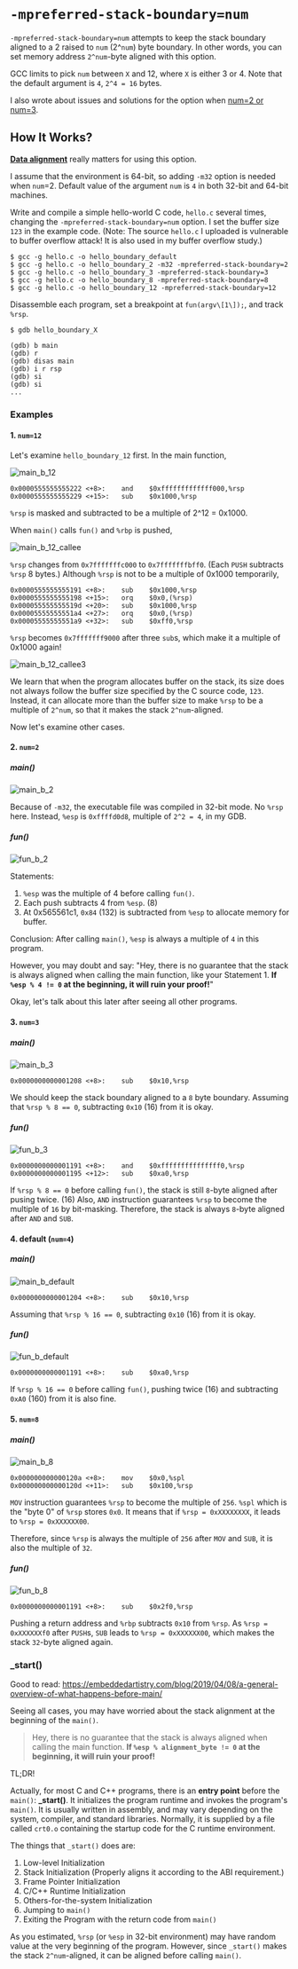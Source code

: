 # `-mpreferred-stack-boundary=num`
`-mpreferred-stack-boundary=num` attempts to keep the stack boundary aligned to a 2 raised to `num` (2^`num`) byte boundary.
In other words, you can set memory address `2^num`-byte aligned with this option.

GCC limits to pick `num` between `X` and 12, where `X` is either 3 or 4.
Note that the default argument is `4`, `2^4 = 16` bytes.

I also wrote about issues and solutions for the option when [num=2 or num=3](https://github.com/reruo321/OS-Self-Study/tree/main/_Appendix/GCC#-mpreferred-stack-boundarynum-is-not-between-x-and-12).

## How It Works?
**[Data alignment](https://github.com/reruo321/CPP-Self-Study/tree/master/CS/C/Data-Alignment)** really matters for using this option.

I assume that the environment is 64-bit, so adding `-m32` option is needed when `num`=2. Default value of the argument `num` is `4` in both 32-bit and 64-bit machines.

Write and compile a simple hello-world C code, `hello.c` several times, changing the `-mpreferred-stack-boundary=num` option. I set the buffer size `123` in the example code.
(Note: The source `hello.c` I uploaded is vulnerable to buffer overflow attack! It is also used in my buffer overflow study.)

    $ gcc -g hello.c -o hello_boundary_default
    $ gcc -g hello.c -o hello_boundary_2 -m32 -mpreferred-stack-boundary=2
    $ gcc -g hello.c -o hello_boundary_3 -mpreferred-stack-boundary=3
    $ gcc -g hello.c -o hello_boundary_8 -mpreferred-stack-boundary=8
    $ gcc -g hello.c -o hello_boundary_12 -mpreferred-stack-boundary=12
    
Disassemble each program, set a breakpoint at `fun(argv\[1\]);`, and track `%rsp`.

    $ gdb hello_boundary_X

    (gdb) b main
    (gdb) r
    (gdb) disas main
    (gdb) i r rsp
    (gdb) si
    (gdb) si
    ...

### Examples
#### 1. `num=12`
Let's examine `hello_boundary_12` first. In the main function,

![main_b_12](https://github.com/reruo321/CPP-Self-Study/assets/48712088/d3a89307-4b0f-455a-a0d7-7f446fabd93b)

    0x0000555555555222 <+8>:	and    $0xfffffffffffff000,%rsp
    0x0000555555555229 <+15>:	sub    $0x1000,%rsp
    
`%rsp` is masked and subtracted to be a multiple of 2^12 = 0x1000.

When `main()` calls `fun()` and `%rbp` is pushed, 

![main_b_12_callee](https://github.com/reruo321/CPP-Self-Study/assets/48712088/509e18ae-f619-422e-9f84-fe9b9c2a4595)

`%rsp` changes from `0x7fffffffc000` to `0x7fffffffbff0`. (Each `PUSH` subtracts `%rsp` 8 bytes.)
Although `%rsp` is not to be a multiple of 0x1000 temporarily,

    0x0000555555555191 <+8>:	sub    $0x1000,%rsp
    0x0000555555555198 <+15>:	orq    $0x0,(%rsp)
    0x000055555555519d <+20>:	sub    $0x1000,%rsp
    0x00005555555551a4 <+27>:	orq    $0x0,(%rsp)
    0x00005555555551a9 <+32>:	sub    $0xff0,%rsp
    
`%rsp` becomes `0x7fffffff9000` after three `sub`s, which make it a multiple of 0x1000 again!

![main_b_12_callee3](https://github.com/reruo321/CPP-Self-Study/assets/48712088/cc1e765b-5bd8-4a62-9698-ddce50326617)

We learn that when the program allocates buffer on the stack, its size does not always follow the buffer size specified by the C source code, `123`. Instead, it can allocate more than the buffer size to make `%rsp` to be a multiple of `2^num`, so that it makes the stack `2^num`-aligned.

Now let's examine other cases.

#### 2. `num=2`
##### main()
![main_b_2](https://github.com/reruo321/CPP-Self-Study/assets/48712088/3b695a7f-cc00-4155-8a0d-bcefd6e33037)

Because of `-m32`, the executable file was compiled in 32-bit mode. No `%rsp` here. Instead, `%esp` is `0xffffd0d8`, multiple of `2^2 = 4`, in my GDB.

##### fun()
![fun_b_2](https://github.com/reruo321/CPP-Self-Study/assets/48712088/b4d4625d-6699-4336-8f72-e6e2c97845fb)

Statements:

1. `%esp` was the multiple of 4 before calling `fun()`.
2. Each push subtracts 4 from `%esp`. (8)
3. At 0x565561c1, `0x84` (132) is subtracted from `%esp` to allocate memory for buffer.

Conclusion: After calling `main()`, `%esp` is always a multiple of `4` in this program.

However, you may doubt and say: "Hey, there is no guarantee that the stack is always aligned when calling the main function, like your Statement 1. **If `%esp % 4 != 0` at the beginning, it will ruin your proof!**"

Okay, let's talk about this later after seeing all other programs.

#### 3. `num=3`
##### main()
![main_b_3](https://github.com/reruo321/CPP-Self-Study/assets/48712088/7208e9c1-9345-45e1-8d22-5e56e5ac65df)

    0x0000000000001208 <+8>:	sub    $0x10,%rsp

We should keep the stack boundary aligned to a `8` byte boundary. Assuming that `%rsp % 8 == 0`, subtracting `0x10` (16) from it is okay.

##### fun()
![fun_b_3](https://github.com/reruo321/CPP-Self-Study/assets/48712088/b7be8eb6-9b08-4472-9b82-3089081a95b4)

    0x0000000000001191 <+8>:	and    $0xfffffffffffffff0,%rsp
    0x0000000000001195 <+12>:	sub    $0xa0,%rsp

If `%rsp % 8 == 0` before calling `fun()`, the stack is still `8`-byte aligned after pusing twice. (16) Also, `AND` instruction guarantees `%rsp` to become the multiple of `16` by bit-masking. Therefore, the stack is always `8`-byte aligned after `AND` and `SUB`.

#### 4. default (`num=4`)
##### main()
![main_b_default](https://github.com/reruo321/CPP-Self-Study/assets/48712088/d5badf21-a4e9-4737-8d3e-d8a7732e2d42)

    0x0000000000001204 <+8>:	sub    $0x10,%rsp

Assuming that `%rsp % 16 == 0`, subtracting `0x10` (16) from it is okay.

##### fun()
![fun_b_default](https://github.com/reruo321/CPP-Self-Study/assets/48712088/8f36f8c8-b9ce-4552-b8a3-1189c04b0f8c)

    0x0000000000001191 <+8>:	sub    $0xa0,%rsp

If `%rsp % 16 == 0` before calling `fun()`, pushing twice (16) and subtracting `0xA0` (160) from it is also fine.

#### 5. `num=8`
##### main()
![main_b_8](https://github.com/reruo321/CPP-Self-Study/assets/48712088/f27ee03c-6990-40e0-aa92-60c1d2c03726)

    0x000000000000120a <+8>:	mov    $0x0,%spl
    0x000000000000120d <+11>:	sub    $0x100,%rsp

`MOV` instruction guarantees `%rsp` to become the multiple of `256`. `%spl` which is the "byte 0" of `%rsp` stores `0x0`. It means that if `%rsp = 0xXXXXXXXX`, it leads to `%rsp = 0xXXXXXX00`.

Therefore, since `%rsp` is always the multiple of `256` after `MOV` and `SUB`, it is also the multiple of `32`.
 
##### fun()
![fun_b_8](https://github.com/reruo321/CPP-Self-Study/assets/48712088/dbde4a20-ecbb-4a8f-be3a-f43944a56a53)

    0x0000000000001191 <+8>:	sub    $0x2f0,%rsp

Pushing a return address and `%rbp` subtracts `0x10` from `%rsp`. As `%rsp = 0xXXXXXXf0` after `PUSH`s, `SUB` leads to `%rsp = 0xXXXXXX00`, which makes the stack `32`-byte aligned again.

### \_start()
Good to read: https://embeddedartistry.com/blog/2019/04/08/a-general-overview-of-what-happens-before-main/

Seeing all cases, you may have worried about the stack alignment at the beginning of the `main()`.

> Hey, there is no guarantee that the stack is always aligned when calling the main function. **If `%esp % alignment_byte != 0` at the beginning, it will ruin your proof!**

TL;DR!

Actually, for most C and C++ programs, there is an **entry point** before the `main()`: **\_start()**. It initializes the program runtime and invokes the program's `main()`. It is usually written in assembly, and may vary depending on the system, compiler, and standard libraries. Normally, it is supplied by a file called `crt0.o` containing the startup code for the C runtime environment.

The things that `_start()` does are:

1. Low-level Initialization
2. Stack Initialization (Properly aligns it according to the ABI requirement.)
3. Frame Pointer Initialization
4. C/C++ Runtime Initialization
5. Others-for-the-system Initialization
6. Jumping to `main()`
7. Exiting the Program with the return code from `main()`

As you estimated, `%rsp` (or `%esp` in 32-bit environment) may have random value at the very beginning of the program. However, since `_start()` makes the stack `2^num`-aligned, it can be aligned before calling `main()`.
